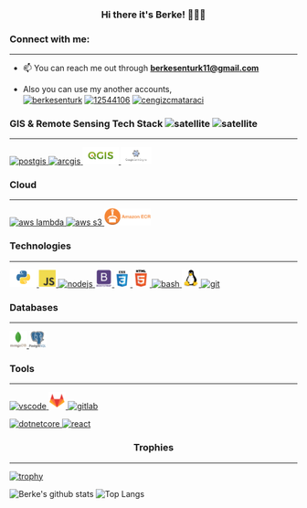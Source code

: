 
<h3 align="center">Hi there it's Berke! 👋👋👋</h3>
<p align="center">

<h3 align="left">Connect with me:</h3>
<p align="left">
<hr>

- 📫 You can reach me out through **berkesenturk11@gmail.com**

- Also you can use my another accounts, <br>
<a href="https://www.linkedin.com/in/berkesenturk/" target="blank"><img align="center" src="https://velanovascular.com/wp-content/uploads/2020/06/LinkedIn.png" 
alt="berkesenturk" height="30" width="30" /></a>
<a href="https://stackoverflow.com/users/14226524/berke-%c5%9eent%c3%bcrk" target="blank"><img align="center" src="https://upload.wikimedia.org/wikipedia/commons/thumb/e/ef/Stack_Overflow_icon.svg/768px-Stack_Overflow_icon.svg.png" alt="12544106" height="45" width="45" /></a>
<a href="https://www.instagram.com/yosoyberkee" target="blank"><img align="center" src="https://upload.wikimedia.org/wikipedia/commons/thumb/e/e7/Instagram_logo_2016.svg/1200px-Instagram_logo_2016.svg.png" alt="cengizcmataraci" height="30" width="30" /></a>

<h3 align="left">GIS & Remote Sensing Tech Stack <img src="https://emojipedia-us.s3.dualstack.us-west-1.amazonaws.com/thumbs/160/twitter/282/satellite_1f6f0-fe0f.png" alt="satellite" height="15"/> <img src="https://emojipedia-us.s3.dualstack.us-west-1.amazonaws.com/thumbs/160/microsoft/310/globe-showing-europe-africa_1f30d.png" alt="satellite" height="15"/> </h3>
<hr>
<p align="left"> 
<a href="https://postgis.net/"> <img src="https://wikiimg.tojsiabtv.com/wikipedia/en/6/60/PostGIS_logo.png" alt="postgis" height="30"> </a>
<a href="https://www.esri.com/en-us/arcgis/about-arcgis/overview"> <img src="https://upload.wikimedia.org/wikipedia/commons/thumb/d/df/ArcGIS_logo.png/640px-ArcGIS_logo.png" alt="arcgis" height="30"> </a>
<a href="https://qgis.org/en/site/"> <img src="./qgis.png" alt="qgis" height="30"> </a>
<a href="https://earthengine.google.com/"> <img src="./gee.png" alt="gee" height="30"> </a>
</p>

<h3 align="left">Cloud</h3>
<hr>
<p align="left"> 
<a href="https://aws.amazon.com/tr/lambda/"> <img src="https://brandslogos.com/wp-content/uploads/images/aws-lambda-logo.png" alt="aws lambda" height="30"/> </a> 
<a href="https://aws.amazon.com"> <img src="https://miro.medium.com/max/400/1*CIolkR8u5UuZp5aJRPVzBg.png" alt="aws s3" height="30"/> </a> 
<a href="https://aws.amazon.com"> <img src="./ecr.png" alt="aws ecr" height="30"/> </a> 
</p>

<h3 align="left">Technologies</h3>
<p align="left"> 
<hr>
<a href="https://www.python.org/" target="_blank"> <img src="./python.png" alt="python" height="30"/> </a> 
<a href="https://developer.mozilla.org/en-US/docs/Web/JavaScript" target="_blank"> <img src="https://raw.githubusercontent.com/devicons/devicon/master/icons/javascript/javascript-original.svg" alt="javascript" width="30" height="30"/> </a> 
<a href="https://nodejs.org/en/" target="_blank"> <img src="https://upload.wikimedia.org/wikipedia/commons/thumb/d/d9/Node.js_logo.svg/800px-Node.js_logo.svg.png" alt="nodejs" height="30"/> </a> 
<a href="https://getbootstrap.com" target="_blank"> <img src="https://raw.githubusercontent.com/devicons/devicon/master/icons/bootstrap/bootstrap-plain-wordmark.svg" alt="bootstrap" width="30" height="30"/> </a>
<a href="https://www.w3schools.com/css/" target="_blank"> <img src="https://raw.githubusercontent.com/devicons/devicon/master/icons/css3/css3-original-wordmark.svg" alt="css3" width="28" height="28"/> </a> 
<a href="https://www.w3.org/html/" target="_blank"> <img src="https://raw.githubusercontent.com/devicons/devicon/master/icons/html5/html5-original-wordmark.svg" alt="html5" width="30" height="30"/> </a> 
<a href="https://www.gnu.org/software/bash/" target="_blank"> <img src="https://www.vectorlogo.zone/logos/gnu_bash/gnu_bash-icon.svg" alt="bash" width="30" height="30"/> </a> 
<a href="https://www.linux.org/" target="_blank"> <img src="https://raw.githubusercontent.com/devicons/devicon/master/icons/linux/linux-original.svg" alt="linux" width="30" height="30"/> </a> 
<a href="https://git-scm.com/" target="_blank"> <img src="https://www.vectorlogo.zone/logos/git-scm/git-scm-icon.svg" alt="git" width="30" height="30"/> </a>

<h3 align="left">Databases</h3>
<hr>
<a href="https://www.mongodb.com/" target="_blank"> <img src="https://raw.githubusercontent.com/devicons/devicon/master/icons/mongodb/mongodb-original-wordmark.svg" alt="mongodb" width="30" height="30"/> </a>
<a href="https://www.postgresql.org" target="_blank"> <img src="https://raw.githubusercontent.com/devicons/devicon/master/icons/postgresql/postgresql-original-wordmark.svg" alt="postgresql" width="30" height="30"/> </a>

<h3 align="left">Tools</h3>
<p align="left"> 
<hr>
<a href="https://code.visualstudio.com/" target="_blank"> <img src="https://upload.wikimedia.org/wikipedia/commons/thumb/9/9a/Visual_Studio_Code_1.35_icon.svg/1024px-Visual_Studio_Code_1.35_icon.svg.png" alt="vscode" width="30" height="30"/> </a>
<a href="https://about.gitlab.com/" target="_blank"> <img src="./gitlab.png" alt="gitlab" height="30"/> </a>
<a href="https://docs.gitlab.com/ee/ci/" target="_blank"> <img src="https://encrypted-tbn0.gstatic.com/images?q=tbn:ANd9GcQXshSjnhnyH521WzXXIxZmlICPaWL_XrucQg&usqp=CAU" alt="gitlab" height="30"/> </a>

<p align="left"> 
<a href="https://dotnet.microsoft.com/" target="_blank"> <img src="https://upload.wikimedia.org/wikipedia/commons/thumb/e/ee/.NET_Core_Logo.svg/1200px-.NET_Core_Logo.svg.png" alt="dotnetcore" width="30" height="30"/> </a>
<a href="https://reactjs.org/" target="_blank"> <img src="https://upload.wikimedia.org/wikipedia/commons/thumb/4/47/React.svg/1200px-React.svg.png" alt="react" width="33" height="30"/> </a>


<h3 align="center">Trophies</h3>
<hr>

[![trophy](https://github-profile-trophy.vercel.app/?username=berkesenturk)](https://github.com/ryo-ma/github-profile-trophy)

![Berke's github stats](https://github-readme-stats.vercel.app/api?username=berkesenturk&hide=contribs,prs&show_icons=true&hide_border=true&title_color=000)
![Top Langs](https://github-readme-stats.vercel.app/api/top-langs/?username=berkesenturk&layout=compact&hide_border=true)